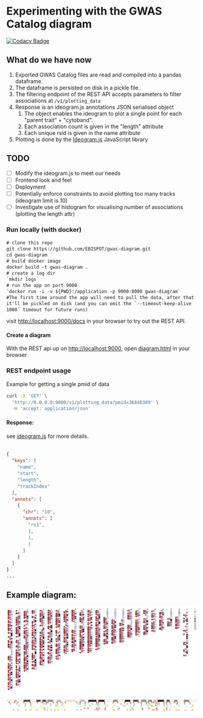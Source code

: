 # Experimenting with the GWAS Catalog diagram

[![Codacy Badge](https://api.codacy.com/project/badge/Grade/a84a757cdf8d4cf5b27c0b2eb4f0844d)](https://app.codacy.com/gh/DSuveges/gwas-diagram?utm_source=github.com&utm_medium=referral&utm_content=DSuveges/gwas-diagram&utm_campaign=Badge_Grade_Settings)

## What do we have now

1. Exported GWAS Catalog files are read and compiled into a pandas dataframe.
2. The dataframe is persisted on disk in a pickle file.
3. The filtering endpoint of the REST API accepts parameters to filter associations at `/v1/plotting_data`
4. Response is an ideogram.js annotations JSON serialised object
   1. The object enables the ideogram to plot a single point for each "parent trait" + "cytoband".
   2. Each association count is given in the "length" attribute
   3. Each unique rsid is given in the name attribute
5. Plotting is done by the [Ideogram.js](https://eweitz.github.io/ideogram/) JavaScript library

## TODO
- [ ] Modify the ideogram.js to meet our needs
- [ ] Frontend look and feel 
- [ ] Deployment
- [ ] Potentially enforce constraints to avoid plotting too many tracks (ideogram limit is 10)
- [ ] Investigate use of histogram for visualising number of associations (plotting the length attr)

### Run locally (with docker)

```
# clone this repo 
git clone https://github.com/EBISPOT/gwas-diagram.git
cd gwas-diagram
# build docker image
docker build -t gwas-diagram .
# create a log dir
`mkdir logs`
# run the app on port 9000
`docker run -i -v ${PWD}:/application -p 9000:8000 gwas-diagram`
#The first time around the app will need to pull the data, after that it'll be pickled on disk (and you can omit the `--timeout-keep-alive 1000` timeout for future runs)
```
visit <http://localhost:9000/docs> in your browser to try out the REST API.

#### Create a diagram
With the REST api up on <http://localhost:9000>, open [diagram.html](gwas_diagram/templates/diagram.html) in your browser


### REST endpoint usage

Example for getting a single pmid of data

```bash
curl -X 'GET' \
  'http://0.0.0.0:9000/v1/plotting_data?pmid=36848389' \
  -H 'accept: application/json'
```

#### Response:

see [ideogram.js](https://github.com/eweitz/ideogram/blob/master/api.md) for more details.

```json

{
  "keys": [
    "name",
    "start",
    "length",
    "trackIndex"
  ],
  "annots": [
    {
      "chr": "10",
      "annots": [
        "rs1",
        1,
        1,
        1
      ]
    }
  ]
}
...
```



## Example diagram:

![Example of two parent trait categories represented, Cancer & Cardiovascular measurement](gwas_diagram/ideogram_Cancer_AND_Cardiovascular_measurement.png)

![Example of a single chromosome view, after clicking the deisired chromosome or point](gwas_diagram/single_chromosome_view.png)
